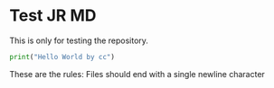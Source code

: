 # Test JR MD

This is only for testing the repository.

```python
print("Hello World by cc")
```

These are the rules: Files should end with a single newline character
